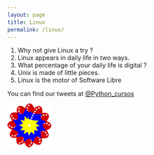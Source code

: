 ```yaml
---
layout: page
title: Linux
permalink: /linux/
---
```


1. Why not give Linux a try ?
2. Linux appears in daily life in two ways.
3. What percentage of your daily life is digital ?
4. Unix is made of little pieces.
5. Linux is the motor of Software Libre

You can find our tweets at [@Python_cursos](https://twitter.com/Python_cursos)


<a href="/pdfs/Curso de comandos del terminal-Linux.pdf" class="image fit"  type="application/pdf" ><img src="/img/bandera.png" alt=""></a>

